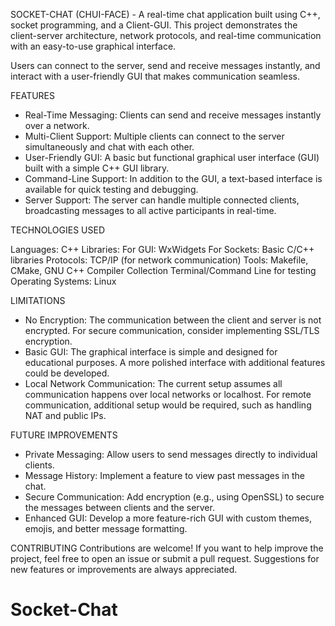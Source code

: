 SOCKET-CHAT (CHUI-FACE) - 
  A real-time chat application built using C++, socket programming, and a Client-GUI. This project demonstrates
  the client-server architecture, network protocols, and real-time communication with an easy-to-use graphical interface.

  Users can connect to the server, send and receive messages instantly, and interact with a user-friendly GUI
  that makes communication seamless.


FEATURES

 *  Real-Time Messaging: Clients can send and receive messages instantly over a network.
 *  Multi-Client Support: Multiple clients can connect to the server simultaneously and chat with each other.
 *  User-Friendly GUI: A basic but functional graphical user interface (GUI) built with a simple C++ GUI library.
 *  Command-Line Support: In addition to the GUI, a text-based interface is available for quick testing and debugging.
 *  Server Support: The server can handle multiple connected clients, broadcasting messages to all active participants in real-time.


TECHNOLOGIES USED

Languages: C++
Libraries:
    For GUI: WxWidgets
    For Sockets: Basic C/C++ libraries
Protocols: TCP/IP (for network communication)
Tools:
    Makefile, CMake, GNU C++ Compiler Collection
    Terminal/Command Line for testing
Operating Systems: Linux


LIMITATIONS

 *  No Encryption: The communication between the client and server is not encrypted. For secure communication, consider
      implementing SSL/TLS encryption.
 *  Basic GUI: The graphical interface is simple and designed for educational purposes. A more polished interface with
      additional features could be developed.
 *  Local Network Communication: The current setup assumes all communication happens over local networks or
      localhost. For remote communication, additional setup would be required, such as handling NAT and public IPs.


FUTURE IMPROVEMENTS

 *  Private Messaging: Allow users to send messages directly to individual clients.
 *  Message History: Implement a feature to view past messages in the chat.
 *  Secure Communication: Add encryption (e.g., using OpenSSL) to secure the messages between clients and the server.
 *  Enhanced GUI: Develop a more feature-rich GUI with custom themes, emojis, and better message formatting.


CONTRIBUTING
    Contributions are welcome! If you want to help improve the project, feel free to open an issue or submit a pull
    request. Suggestions for new features or improvements are always appreciated.
# Socket-Chat
